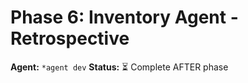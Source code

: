 # Phase 6: Inventory Agent - Retrospective
**Agent:** `*agent dev`
**Status:** ⏳ Complete AFTER phase
